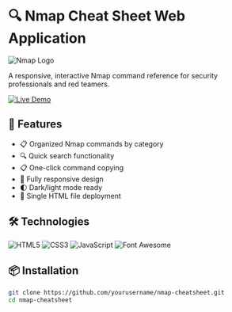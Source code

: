 # 🔍 Nmap Cheat Sheet Web Application

![Nmap Logo](https://nmap.org/images/sitelogo.png)

A responsive, interactive Nmap command reference for security professionals and red teamers.

[![Live Demo](https://img.shields.io/badge/Live_Demo-Available-brightgreen?style=for-the-badge)](https://nmap-cheat-sheet.vercel.app/)

## 🚀 Features

- 📋 Organized Nmap commands by category
- 🔍 Quick search functionality
- 📋 One-click command copying
- 📱 Fully responsive design
- 🌓 Dark/light mode ready
- 📁 Single HTML file deployment

## 🛠️ Technologies

![HTML5](https://img.shields.io/badge/-HTML5-E34F26?style=flat-square&logo=html5&logoColor=white)
![CSS3](https://img.shields.io/badge/-CSS3-1572B6?style=flat-square&logo=css3)
![JavaScript](https://img.shields.io/badge/-JavaScript-F7DF1E?style=flat-square&logo=javascript&logoColor=black)
![Font Awesome](https://img.shields.io/badge/-Font%20Awesome-528DD7?style=flat-square&logo=font-awesome&logoColor=white)

## 📦 Installation

```bash
git clone https://github.com/yourusername/nmap-cheatsheet.git
cd nmap-cheatsheet
